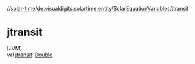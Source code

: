 //[solar-time](../../../index.md)/[de.visualdigits.solartime.entity](../index.md)/[SolarEquationVariables](index.md)/[jtransit](jtransit.md)

# jtransit

[JVM]\
val [jtransit](jtransit.md): [Double](https://kotlinlang.org/api/latest/jvm/stdlib/kotlin/-double/index.html)
